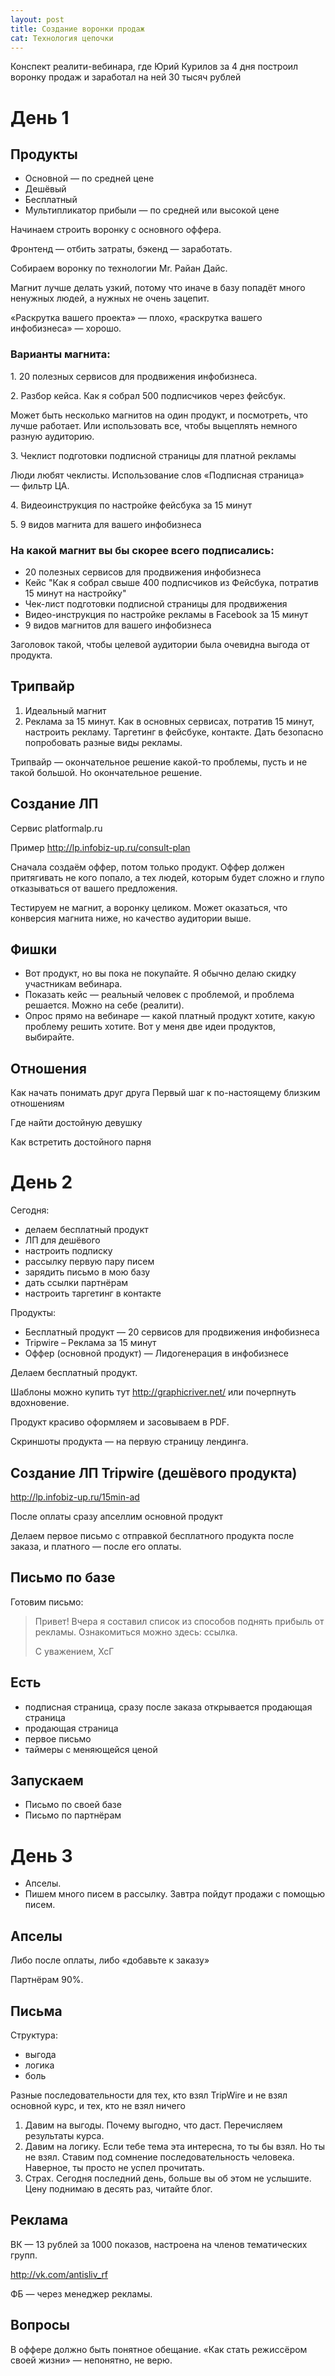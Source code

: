 ```yaml
---
layout: post
title: Создание воронки продаж
cat: Технология цепочки
---
```


Конспект реалити-вебинара, где Юрий Курилов за 4 дня построил воронку продаж и заработал на ней 30 тысяч рублей

# День 1

## Продукты

- Основной — по средней цене
- Дешёвый
- Бесплатный
- Мультипликатор прибыли — по средней или высокой цене

Начинаем строить воронку с основного оффера.

Фронтенд — отбить затраты, бэкенд — заработать.

Собираем воронку по технологии Mr. Райан Дайс.

Магнит лучше делать узкий, потому что иначе в базу попадёт много ненужных людей, а нужных не очень зацепит.

«Раскрутка вашего проекта» — плохо, «раскрутка вашего инфобизнеса» — хорошо.

### Варианты магнита:

1\. 20 полезных сервисов для продвижения инфобизнеса.

2\. Разбор кейса. Как я собрал 500 подписчиков через фейсбук.

Может быть несколько магнитов на один продукт, и посмотреть, что лучше работает. Или использовать все, чтобы выцеплять немного разную аудиторию.

3\. Чеклист подготовки подписной страницы для платной рекламы

Люди любят чеклисты. Использование слов «Подписная страница» — фильтр ЦА.

4\. Видеоинструкция по настройке фейсбука за 15 минут

5\. 9 видов магнита для вашего инфобизнеса

### На какой магнит вы бы скорее всего подписались:

- 20 полезных сервисов для продвижения инфобизнеса
- Кейс "Как я собрал свыше 400 подписчиков из Фейсбука, потратив 15 минут на настройку"
- Чек-лист подготовки подписной страницы для продвижения
- Видео-инструкция по настройке рекламы в Facebook за 15 минут
- 9 видов магнитов для вашего инфобизнеса

Заголовок такой, чтобы целевой аудитории была очевидна выгода от продукта.

## Трипвайр

1. Идеальный магнит
2. Реклама за 15 минут. Как в основных сервисах, потратив 15 минут, настроить рекламу. Таргетинг в фейсбуке, контакте. Дать безопасно попробовать разные виды рекламы.

Трипвайр — окончательное решение какой-то проблемы, пусть и не такой большой. Но окончательное решение.

## Создание ЛП

Сервис platformalp.ru

Пример http://lp.infobiz-up.ru/consult-plan

Сначала создаём оффер, потом только продукт. Оффер должен притягивать не кого попало, а тех людей, которым будет сложно и глупо отказываться от вашего предложения.

Тестируем не магнит, а воронку целиком. Может оказаться, что конверсия магнита ниже, но качество аудитории выше.

## Фишки

- Вот продукт, но вы пока не покупайте. Я обычно делаю скидку участникам вебинара.
- Показать кейс — реальный человек с проблемой, и проблема решается. Можно на себе (реалити).
- Опрос прямо на вебинаре — какой платный продукт хотите, какую проблему решить хотите. Вот у меня две идеи продуктов, выбирайте.

## Отношения

Как начать понимать друг друга
Первый шаг к по-настоящему близким отношениям

Где найти достойную девушку

Как встретить достойного парня

# День 2

Сегодня:

- делаем бесплатный продукт
- ЛП для дешёвого
- настроить подписку
- рассылку первую пару писем
- зарядить письмо в мою базу
- дать ссылки партнёрам
- настроить таргетинг в контакте

Продукты:

- Бесплатный продукт — 20 сервисов для продвижения инфобизнеса
- Tripwire – Реклама за 15 минут
- Оффер (основной продукт) — Лидогенерация в инфобизнесе

Делаем бесплатный продукт.

Шаблоны можно купить тут http://graphicriver.net/ или почерпнуть вдохновение.

Продукт красиво оформляем и засовываем в PDF.

Скриншоты продукта — на первую страницу лендинга.

## Создание ЛП Tripwire (дешёвого продукта)

http://lp.infobiz-up.ru/15min-ad

После оплаты сразу апселлим основной продукт

Делаем первое письмо с отправкой бесплатного продукта после заказа, и платного — после его оплаты.

## Письмо по базе

Готовим письмо:

> Привет! Вчера я составил список из способов поднять прибыль от рекламы. Ознакомиться можно здесь: ссылка.
>
> С уважением, ХсГ

## Есть

- подписная страница, сразу после заказа открывается продающая страница
- продающая страница
- первое письмо
- таймеры с меняющейся ценой

## Запускаем

- Письмо по своей базе
- Письмо по партнёрам

# День 3

- Апселы.
- Пишем много писем в рассылку. Завтра пойдут продажи с помощью писем.

## Апселы

Либо после оплаты, либо «добавьте к заказу»

Партнёрам 90%.

## Письма

Структура:

- выгода
- логика
- боль

Разные последовательности для тех, кто взял TripWire и не взял основной курс, и тех, кто не взял ничего

1. Давим на выгоды. Почему выгодно, что даст. Перечисляем результаты курса.
2. Давим на логику. Если тебе тема эта интересна, то ты бы взял. Но ты не взял. Ставим под сомнение последовательность человека. Наверное, ты просто не успел прочитать.
3. Страх. Сегодня последний день, больше вы об этом не услышите. Цену поднимаю в десять раз, читайте блог.

## Реклама

ВК — 13 рублей за 1000 показов, настроена на членов тематических групп.

http://vk.com/antisliv_rf

ФБ — через менеджер рекламы.

## Вопросы

В оффере должно быть понятное обещание. «Как стать режиссёром своей жизни» — непонятно, не верю.
